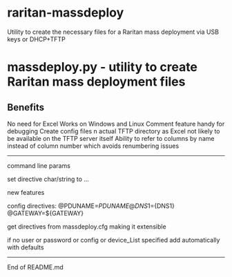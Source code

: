# raritan-massdeploy

Utility to create the necessary files for a Raritan mass deployment via USB keys or DHCP+TFTP



# massdeploy.py - utility to create Raritan mass deployment files

## Benefits

No need for Excel
Works on Windows and Linux
Comment feature handy for debugging
Create config files n actual TFTP directory as Excel not likely to be available on the TFTP server itself
Ability to refer to columns by name instead of column number which avoids renumbering issues


-----------

command line params

set directive char/string to ...

new features

config directives:
    @PDUNAME=${PDUNAME}
    @DNS1=${DNS1}
    @GATEWAY=${GATEWAY}

get directives from massdeploy.cfg making it extensible

if no user or password or config or device_List specified add automatically with defaults





-----------

End of README.md
